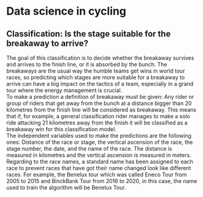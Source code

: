 # Data science in cycling

## Classification: Is the stage suitable for the breakaway to arrive?
The goal of this classification is to decide whether the breakaway survives and arrives to the finish line, or it is absorbed by the bunch. The breakaways are the usual way the humble teams get wins in world tour races, so predicting which stages are more suitable for a breakaway to arrive can have a big impact on the tactics of a team, especially in a grand tour where the energy management is crucial.  
To make a prediction a definition of breakaway must be given: Any rider or group of riders that get away from the bunch at a distance bigger than 20 kilometres from the finish line will be considered as breakaway. This means that if, for example, a general classification rider manages to make a solo ride attacking 21 kilometres away from the finish it will be classified as a breakaway win for this classification model.  
The independent variables used to make the predictions are the following ones: Distance of the race or stage, the vertical ascension of the race, the stage number, the date, and the name of the race. The distance is measured in kilometres and the vertical ascension is measured in meters. Regarding to the race names, a standard name has been assigned to each race to prevent races that have got their name changed look like different races. For example, the Benelux tour which was called Eneco Tour from 2005 to 2015 and BinckBank Tour from 2016 to 2020, in this case, the name used to train the algorithm will be Benelux Tour.

